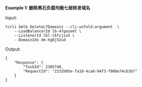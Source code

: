 **Example 1: 删除黑石负载均衡七层转发域名**



Input: 

```
tccli bmlb DeleteL7Domains --cli-unfold-argument  \
    --LoadBalancerId lb-47gazeml \
    --ListenerId lbl-l6fzjsx5 \
    --DomainIds dm-hg8j52ud
```

Output: 
```
{
    "Response": {
        "TaskId": 2385740,
        "RequestId": "2232b95e-fa18-4ca8-94f3-f008e74cb3b7"
    }
}
```

